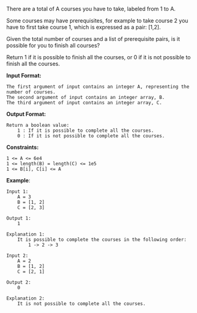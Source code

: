 There are a total of A courses you have to take, labeled from 1 to A.

Some courses may have prerequisites, for example to take course 2 you have to first take course 1, which is expressed as a pair: [1,2].

Given the total number of courses and a list of prerequisite pairs, is it possible for you to finish all courses?

Return 1 if it is possible to finish all the courses, or 0 if it is not possible to finish all the courses.

**Input Format:**
```
The first argument of input contains an integer A, representing the number of courses.
The second argument of input contains an integer array, B.
The third argument of input contains an integer array, C.
```
**Output Format:**
```
Return a boolean value:
    1 : If it is possible to complete all the courses.
    0 : If it is not possible to complete all the courses.
```
**Constraints:**
```
1 <= A <= 6e4
1 <= length(B) = length(C) <= 1e5
1 <= B[i], C[i] <= A
```
**Example**:
```
Input 1:
    A = 3
    B = [1, 2]
    C = [2, 3]

Output 1:
    1

Explanation 1:
    It is possible to complete the courses in the following order:
        1 -> 2 -> 3

Input 2:
    A = 2
    B = [1, 2]
    C = [2, 1]

Output 2:
    0

Explanation 2:
    It is not possible to complete all the courses.
```
